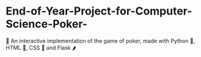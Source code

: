 # End-of-Year-Project-for-Computer-Science-Poker-
🎲 An interactive implementation of the game of poker, made with Python 🐍, HTML 📝, CSS 🎨 and Flask 🌶️
